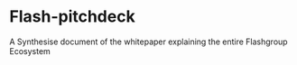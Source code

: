 # Flash-pitchdeck
A Synthesise document of the whitepaper explaining the entire Flashgroup Ecosystem
